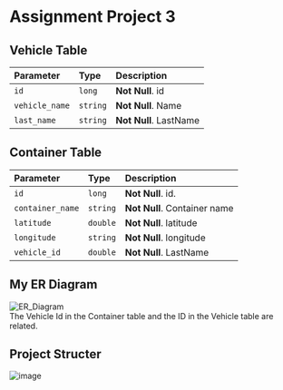 # Assignment Project 3

## Vehicle Table

| Parameter | Type     | Description                |
| :-------- | :------- | :------------------------- |
| `id` | `long` | **Not Null**. id |
| `vehicle_name` | `string` | **Not Null**. Name |
| `last_name` | `string` | **Not Null**. LastName |

## Container Table

| Parameter | Type     | Description                |
| :-------- | :------- | :------------------------- |
| `id` | `long` | **Not Null**. id. |
| `container_name` | `string` | **Not Null**. Container name |
| `latitude` | `double` | **Not Null**. latitude |
| `longitude` | `string` | **Not Null**. longitude |
| `vehicle_id` | `double` | **Not Null**. LastName |



## My ER Diagram
![ER_Diagram](https://user-images.githubusercontent.com/65501341/187025613-e06077b7-a71a-4aa3-a56e-8db849d50457.jpg)
<br>
The Vehicle Id in the Container table and the ID in the Vehicle table are related.


## Project Structer
![image](https://user-images.githubusercontent.com/65501341/187025702-3059c063-09d8-4816-8fe8-987685c2ec21.png)

